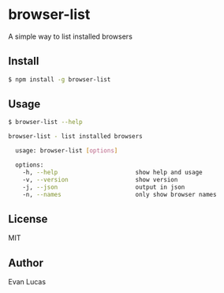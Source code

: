 # browser-list

A simple way to list installed browsers

## Install

```bash
$ npm install -g browser-list
```

## Usage

```bash
$ browser-list --help

browser-list - list installed browsers

  usage: browser-list [options]

  options:
    -h, --help                      show help and usage
    -v, --version                   show version
    -j, --json                      output in json
    -n, --names                     only show browser names

```

## License

MIT

## Author

Evan Lucas
